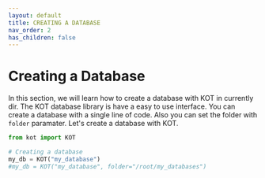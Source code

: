 ```yaml
---
layout: default
title: CREATING A DATABASE
nav_order: 2
has_children: false
---
```


# Creating a Database
In this section, we will learn how to create a database with KOT in currently dir. The KOT database library is have a easy to use interface. You can create a database with a single line of code. Also you can set the folder with `folder` paramater. Let's create a database with KOT.

```python
from kot import KOT

# Creating a database
my_db = KOT("my_database")
#my_db = KOT("my_database", folder="/root/my_databases")